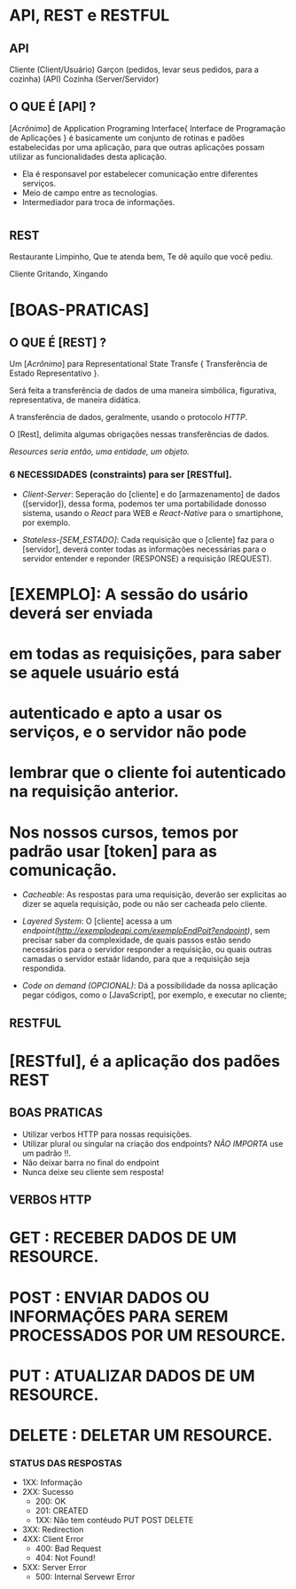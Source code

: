 # API, REST e RESTFUL

## API
Cliente (Client/Usuário)
Garçon (pedidos, levar seus pedidos, para a cozinha) (API)
Cozinha (Server/Servidor)

## O QUE É [API] ?
[*Acrônimo*] de Application Programing Interface{ Interface de Programação de Aplicações }
é basicamente um conjunto de rotinas e padões estabelecidas por uma aplicação, para que outras
aplicações possam utilizar as funcionalidades desta aplicação.

 - Ela é responsavel por estabelecer comunicação entre diferentes serviços.
 - Meio de campo entre as tecnologias.
 - Intermediador para troca de informações.
#

 ## REST

 Restaurante
 Limpinho,
 Que te atenda bem,
 Te dê aquilo que você pediu.

 Cliente
 Gritando,
 Xingando

#	[BOAS-PRATICAS]

 ## O QUE É [REST] ?
 Um [*Acrônimo*] para Representational State Transfe { Transferência de Estado Representativo }.

Será feita a transferência de dados de uma maneira simbólica,
figurativa, representativa, de maneira didática.

A transferência de dados, geralmente, usando o protocolo *HTTP*.

O [Rest], delimita algumas obrigações nessas transferências de dados.

*Resources seria então, uma entidade, um objeto.*

### 6 NECESSIDADES (constraints) para ser [RESTful].

- _Client-Server_: Seperação do [cliente] e do [armazenamento]
de dados ([servidor]), dessa forma, podemos ter uma
portabilidade donosso sistema, usando o _React_ para WEB e _React-Native_
para o smartiphone, por exemplo.

- _Stateless-[SEM_ESTADO]_: Cada requisição que o [cliente] faz para o
[servidor], deverá conter todas as informações necessárias 
para o servidor entender e reponder (RESPONSE) a requisição (REQUEST).
# [EXEMPLO]: A sessão do usário deverá ser enviada
# em todas as requisições, para saber se aquele usuário está
# autenticado e apto a usar os serviços, e o servidor não pode
# lembrar que o cliente foi autenticado na requisição anterior.
# Nos nossos cursos, temos por padrão usar [token] para as comunicação.

- _Cacheable_: As respostas para uma requisição, deverão ser
explicitas ao dizer se aquela requisição, pode ou não ser
cacheada pelo cliente.

- _Layered System_: O [cliente] acessa a um *endpoint(http://exemplodeapi.com/exemploEndPoit?endpoint)*,
sem precisar saber da complexidade, de quais passos estão sendo
necessários para o servidor responder a requisição, ou quais
outras camadas o servidor estaár lidando, para que a
requisição seja respondida.

- _Code on demand (OPCIONAL)_: Dá a possibilidade da nossa
aplicação pegar códigos, como o [JavaScript], por exemplo, e 
executar no cliente;

## RESTFUL

# [RESTful], é a aplicação dos padões REST

## BOAS PRATICAS

- Utilizar verbos HTTP para nossas requisições.
- Utilizar plural ou singular na criação dos endpoints?
_NÃO IMPORTA_ use um padrão !!.
- Não deixar barra no final do endpoint
- Nunca deixe seu cliente sem resposta!

## VERBOS HTTP

# GET : RECEBER DADOS DE UM RESOURCE.
# POST : ENVIAR DADOS OU INFORMAÇÕES PARA SEREM PROCESSADOS POR UM RESOURCE.
# PUT : ATUALIZAR DADOS DE UM RESOURCE.
# DELETE : DELETAR UM RESOURCE.


### STATUS DAS RESPOSTAS

- 1XX: Informação
- 2XX: Sucesso
    - 200: OK
    - 201: CREATED
    - 1XX: Não tem contéudo PUT POST DELETE
- 3XX: Redirection
- 4XX: Client Error
    - 400: Bad Request
    - 404: Not Found!
- 5XX: Server Error
    - 500: Internal Servewr Error
